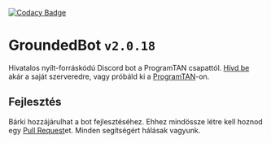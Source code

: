 [![Codacy Badge](https://app.codacy.com/project/badge/Grade/5b6e343ae1b842fa8c92661416b7d515)](https://www.codacy.com/gh/ExAtom/GroundedBot/dashboard?utm_source=github.com&utm_medium=referral&utm_content=ExAtom/GroundedBot&utm_campaign=Badge_Grade)

# GroundedBot `v2.0.18`

Hivatalos nyílt-forráskódú Discord bot a ProgramTAN csapattól.
[Hívd be](https://discord.com/api/oauth2/authorize?client_id=760874343554089010&permissions=8&scope=bot%20applications.commands) akár a saját szerveredre, vagy próbáld ki a [ProgramTAN](https://discord.gg/psHsB7B)-on.

## Fejlesztés

Bárki hozzájárulhat a bot fejlesztéséhez. Ehhez mindössze létre kell hoznod egy [Pull Request](https://docs.github.com/en/pull-requests/collaborating-with-pull-requests/proposing-changes-to-your-work-with-pull-requests/about-pull-requests)et. Minden segítségért hálásak vagyunk.
